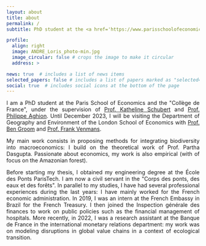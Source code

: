 ```yaml
---
layout: about
title: about
permalink: /
subtitle: PhD student at the <a href='https://www.parisschoolofeconomics.eu/'>Paris School of Economics</a>. 

profile:
  align: right
  image: ANDRE_Loris_photo-min.jpg
  image_circular: false # crops the image to make it circular
  address: >

news: true  # includes a list of news items
selected_papers: false # includes a list of papers marked as "selected={true}"
social: true  # includes social icons at the bottom of the page
---
```

<div style="text-align: justify">
  
I am a PhD student at the Paris School of Economics and the "Collège de France", under the supervision of <a href='https://www.parisschoolofeconomics.eu/en/schubert-katheline/'>Prof. Katheline Schubert</a> and <a href='https://scholar.google.com/citations?user=CPLK16oAAAAJ&hl=en'>Prof. Philippe Aghion</a>. Until December 2023, I will be visiting the Department of Geography and Environment of the London School of Economics with <a href='https://www.lse.ac.uk/granthaminstitute/profile/ben-groom/'>Prof. Ben Groom</a> and <a href='https://www.lse.ac.uk/granthaminstitute/profile/frank-venmans/'>Prof. Frank Venmans</a>.

My main work consists in proposing methods for integrating biodiversity into macroeconomics: I build on the theoretical work of Prof. Partha Dasgupta. Passionate about economics, my work is also empirical (with of focus on the Amazonian forest).
  
Before starting my thesis, I obtained my engineering degree at the École des Ponts ParisTech. I am now a civil servant in the "Corps des ponts, des eaux et des forêts". In parallel to my studies, I have had several professional experiences during the last years: I have mainly worked for the French economic administration. In 2019, I was an intern at the French Embassy in Brazil for the French Treasury. I then joined the Inspection générale des finances to work on public policies such as the financial management of hospitals. More recently, in 2022, I was a research assistant at the Banque de France in the international monetary relations department: my work was on modeling disruptions in global value chains in a context of ecological transition.

<!---
<hr>
<blockquote> 
<a href='https://www.theses.fr/s348489'>My thesis project</a>
</blockquote>
In its 2019 report, the Intergovernmental Science-Policy Platform on Biodiversity and Ecosystem Services (IPBES) emphasized that "ensuring environmentally sound technological and social innovation, taking due account of possible rebound effects and investment regimes" is a "critical lever" to combat the deterioration of nature and its vital contributions to people. Until now, few academic contributions have been devoted to the link between economic growth, as a result of innovation, and biodiversity loss. In order to protect biodiversity, several forms of innovation may seem relevant. They can be technological, in the agricultural world or in environmental protection. They can also be social in nature: in production practices or in consumption patterns, for example. Thus, the purpose of this thesis is to answer the following question: how, and to what extent, can innovation allow reconciling economic growth and ecosystem conservation? The first empirical part of the thesis consists in understanding the nature of the technological and social innovations that have taken place in the Brazilian Amazon over the last two decades, particularly in the context of the environmental effort of the late 2000s. The objective of this component is to quantitatively measure the contribution of each type of innovation in the drastic reduction of the deforestation rate between 2004 and 2012 (increase in agricultural yields, introduction of agroecological practices, implementation of a remote sensing system of deforestation, creation of conservation units...). The theoretical component aims at refining the endogenous growth models in order to adapt them to the context of ecosystem conservation, to calibrate them, and to formulate public policy recommendations, by defining relevant methods for financing 'green' innovation.
</div>
-->
